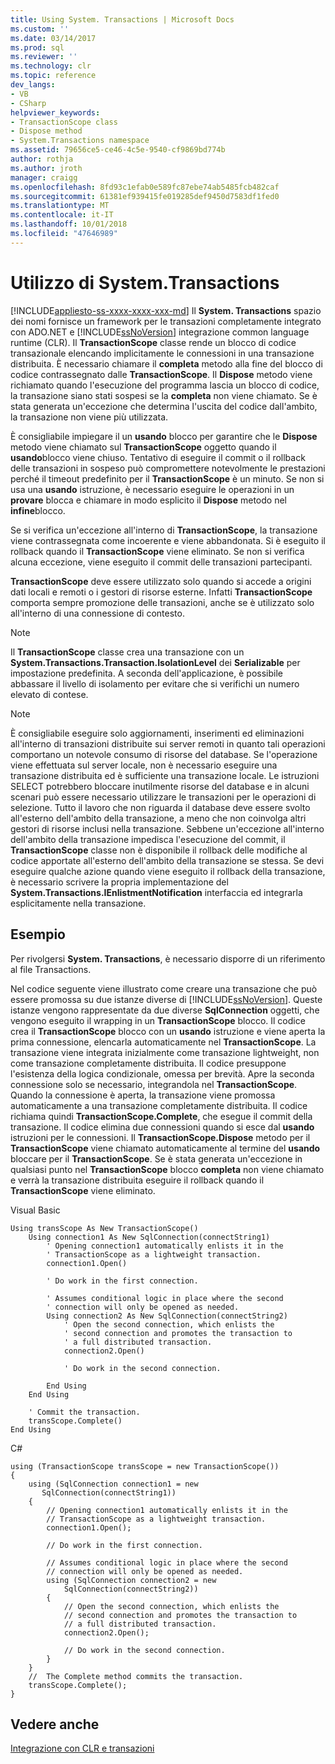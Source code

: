 ```yaml
---
title: Using System. Transactions | Microsoft Docs
ms.custom: ''
ms.date: 03/14/2017
ms.prod: sql
ms.reviewer: ''
ms.technology: clr
ms.topic: reference
dev_langs:
- VB
- CSharp
helpviewer_keywords:
- TransactionScope class
- Dispose method
- System.Transactions namespace
ms.assetid: 79656ce5-ce46-4c5e-9540-cf9869bd774b
author: rothja
ms.author: jroth
manager: craigg
ms.openlocfilehash: 8fd93c1efab0e589fc87ebe74ab5485fcb482caf
ms.sourcegitcommit: 61381ef939415fe019285def9450d7583df1fed0
ms.translationtype: MT
ms.contentlocale: it-IT
ms.lasthandoff: 10/01/2018
ms.locfileid: "47646989"
---
```

# <a name="using-systemtransactions"></a>Utilizzo di System.Transactions
[!INCLUDE[appliesto-ss-xxxx-xxxx-xxx-md](../../includes/appliesto-ss-xxxx-xxxx-xxx-md.md)]
  Il **System. Transactions** spazio dei nomi fornisce un framework per le transazioni completamente integrato con ADO.NET e [!INCLUDE[ssNoVersion](../../includes/ssnoversion-md.md)] integrazione common language runtime (CLR). Il **TransactionScope** classe rende un blocco di codice transazionale elencando implicitamente le connessioni in una transazione distribuita. È necessario chiamare il **completa** metodo alla fine del blocco di codice contrassegnato dalle **TransactionScope**. Il **Dispose** metodo viene richiamato quando l'esecuzione del programma lascia un blocco di codice, la transazione siano stati sospesi se la **completa** non viene chiamato. Se è stata generata un'eccezione che determina l'uscita del codice dall'ambito, la transazione non viene più utilizzata.  
  
 È consigliabile impiegare il un **usando** blocco per garantire che le **Dispose** metodo viene chiamato sul **TransactionScope** oggetto quando il **usando**blocco viene chiuso. Tentativo di eseguire il commit o il rollback delle transazioni in sospeso può compromettere notevolmente le prestazioni perché il timeout predefinito per il **TransactionScope** è un minuto. Se non si usa una **usando** istruzione, è necessario eseguire le operazioni in un **provare** blocca e chiamare in modo esplicito il **Dispose** metodo nel **infine**blocco.  
  
 Se si verifica un'eccezione all'interno di **TransactionScope**, la transazione viene contrassegnata come incoerente e viene abbandonata. Si è eseguito il rollback quando il **TransactionScope** viene eliminato. Se non si verifica alcuna eccezione, viene eseguito il commit delle transazioni partecipanti.  
  
 **TransactionScope** deve essere utilizzato solo quando si accede a origini dati locali e remoti o i gestori di risorse esterne. Infatti **TransactionScope** comporta sempre promozione delle transazioni, anche se è utilizzato solo all'interno di una connessione di contesto.  
  
> [!NOTE]  
>  Il **TransactionScope** classe crea una transazione con un **System.Transactions.Transaction.IsolationLevel** dei **Serializable** per impostazione predefinita. A seconda dell'applicazione, è possibile abbassare il livello di isolamento per evitare che si verifichi un numero elevato di contese.  
  
> [!NOTE]  
>  È consigliabile eseguire solo aggiornamenti, inserimenti ed eliminazioni all'interno di transazioni distribuite sui server remoti in quanto tali operazioni comportano un notevole consumo di risorse del database. Se l'operazione viene effettuata sul server locale, non è necessario eseguire una transazione distribuita ed è sufficiente una transazione locale. Le istruzioni SELECT potrebbero bloccare inutilmente risorse del database e in alcuni scenari può essere necessario utilizzare le transazioni per le operazioni di selezione. Tutto il lavoro che non riguarda il database deve essere svolto all'esterno dell'ambito della transazione, a meno che non coinvolga altri gestori di risorse inclusi nella transazione. Sebbene un'eccezione all'interno dell'ambito della transazione impedisca l'esecuzione del commit, il **TransactionScope** classe non è disponibile il rollback delle modifiche al codice apportate all'esterno dell'ambito della transazione se stessa. Se devi eseguire qualche azione quando viene eseguito il rollback della transazione, è necessario scrivere la propria implementazione del **System.Transactions.IEnlistmentNotification** interfaccia ed integrarla esplicitamente nella transazione.  
  
## <a name="example"></a>Esempio  
 Per rivolgersi **System. Transactions**, è necessario disporre di un riferimento al file Transactions.  
  
 Nel codice seguente viene illustrato come creare una transazione che può essere promossa su due istanze diverse di [!INCLUDE[ssNoVersion](../../includes/ssnoversion-md.md)]. Queste istanze vengono rappresentate da due diverse **SqlConnection** oggetti, che vengono eseguito il wrapping in un **TransactionScope** blocco. Il codice crea il **TransactionScope** blocco con un **usando** istruzione e viene aperta la prima connessione, elencarla automaticamente nel **TransactionScope**. La transazione viene integrata inizialmente come transazione lightweight, non come transazione completamente distribuita. Il codice presuppone l'esistenza della logica condizionale, omessa per brevità. Apre la seconda connessione solo se necessario, integrandola nel **TransactionScope**. Quando la connessione è aperta, la transazione viene promossa automaticamente a una transazione completamente distribuita. Il codice richiama quindi **TransactionScope.Complete**, che esegue il commit della transazione. Il codice elimina due connessioni quando si esce dal **usando** istruzioni per le connessioni. Il **TransactionScope.Dispose** metodo per il **TransactionScope** viene chiamato automaticamente al termine del **usando** bloccare per il  **TransactionScope**. Se è stata generata un'eccezione in qualsiasi punto nel **TransactionScope** blocco **completa** non viene chiamato e verrà la transazione distribuita eseguire il rollback quando il **TransactionScope**  viene eliminato.  
  
 Visual Basic  
  
```  
Using transScope As New TransactionScope()  
    Using connection1 As New SqlConnection(connectString1)  
        ' Opening connection1 automatically enlists it in the   
        ' TransactionScope as a lightweight transaction.  
        connection1.Open()  
  
        ' Do work in the first connection.  
  
        ' Assumes conditional logic in place where the second  
        ' connection will only be opened as needed.  
        Using connection2 As New SqlConnection(connectString2)  
            ' Open the second connection, which enlists the   
            ' second connection and promotes the transaction to  
            ' a full distributed transaction.  
            connection2.Open()  
  
            ' Do work in the second connection.  
  
        End Using  
    End Using  
  
    ' Commit the transaction.  
    transScope.Complete()  
End Using  
```  
  
 C#  
  
```  
using (TransactionScope transScope = new TransactionScope())  
{  
    using (SqlConnection connection1 = new   
       SqlConnection(connectString1))  
    {  
        // Opening connection1 automatically enlists it in the   
        // TransactionScope as a lightweight transaction.  
        connection1.Open();  
  
        // Do work in the first connection.  
  
        // Assumes conditional logic in place where the second  
        // connection will only be opened as needed.  
        using (SqlConnection connection2 = new   
            SqlConnection(connectString2))  
        {  
            // Open the second connection, which enlists the   
            // second connection and promotes the transaction to  
            // a full distributed transaction.   
            connection2.Open();  
  
            // Do work in the second connection.  
        }  
    }  
    //  The Complete method commits the transaction.  
    transScope.Complete();  
}  
```  
  
## <a name="see-also"></a>Vedere anche  
 [Integrazione con CLR e transazioni](../../relational-databases/clr-integration-data-access-transactions/clr-integration-and-transactions.md)  
  
  
